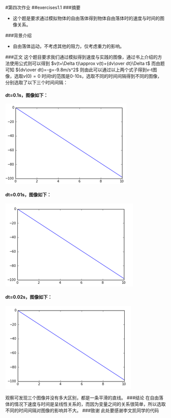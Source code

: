 ﻿#第四次作业
##exercises1.1
###摘要
 -  这个题是要求通过模拟物体的自由落体得到物体自由落体时的速度与时间的图像关系。

###背景介绍
 -  自由落体运动，不考虑其他的阻力，仅考虑重力的影响。

###正文
  这个题目要求我们通过模拟得到速度与实践的图像，通过书上介绍的方法使用公式则可以得到
  $v(t+\Delta t)\approx v(t)+{dv\over dt}\Delta t$
而由题可知         ${dv\over dt}=-g=-9.8m/s^2$
则由此可以通过以上两个式子得到v-t图像，选取$v(0)=0$
时间t的范围是0-10s，选取不同的时间间隔得到不同的图像，分别选取了以下三个时间间隔：
####  dt=0.1s，图像如下：
![dt=0.1][1]

  
####  dt=0.01s，图像如下：
![dt=0.01][2]

####  dt=0.02s，图像如下：
![dt=0.02][3]


观察可发现三个图像并没有多大区别，都是一条平滑的直线。
###结论
在自由落体的情况下速度与时间是呈线性关系的，而因为变量之间的关系很简单，所以选取不同的时间间隔对图像的影响并不大。
###致谢
此处要感谢李文凯同学的代码



  [1]: https://github.com/Gailpig/computationalphysics_N2013301020123/blob/master/dt=0.1.png
  [2]: https://github.com/Gailpig/computationalphysics_N2013301020123/blob/master/dt=0.01.png
  [3]: https://github.com/Gailpig/computationalphysics_N2013301020123/blob/master/dt=0.02.png
